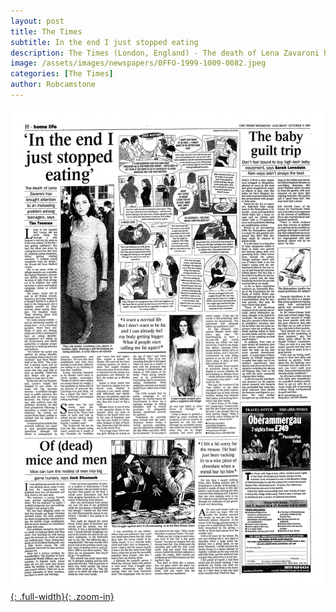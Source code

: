 ```yaml
---
layout: post
title: The Times
subtitle: In the end I just stopped eating
description: The Times (London, England) - The death of Lena Zavaroni has brought attention to an increasing problem among teenagers, says Tim Teeman.
image: /assets/images/newspapers/0FFO-1999-1009-0082.jpeg
categories: [The Times]
author: Robcamstone
---
```


[![](/assets/images/newspapers/0FFO-1999-1009-0082.jpeg){: .full-width}{: .zoom-in}](/assets/images/newspapers/0FFO-1999-1009-0082.jpeg)

